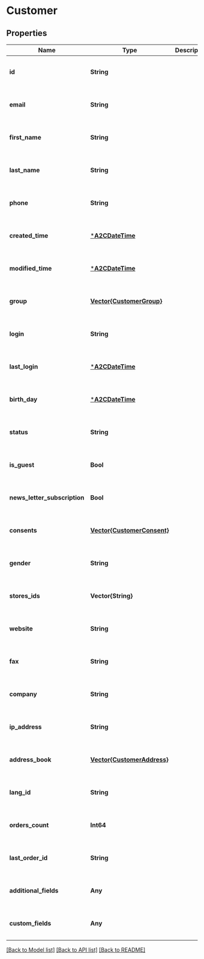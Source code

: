 # Customer


## Properties
Name | Type | Description | Notes
------------ | ------------- | ------------- | -------------
**id** | **String** |  | [optional] [default to nothing]
**email** | **String** |  | [optional] [default to nothing]
**first_name** | **String** |  | [optional] [default to nothing]
**last_name** | **String** |  | [optional] [default to nothing]
**phone** | **String** |  | [optional] [default to nothing]
**created_time** | [***A2CDateTime**](A2CDateTime.md) |  | [optional] [default to nothing]
**modified_time** | [***A2CDateTime**](A2CDateTime.md) |  | [optional] [default to nothing]
**group** | [**Vector{CustomerGroup}**](CustomerGroup.md) |  | [optional] [default to nothing]
**login** | **String** |  | [optional] [default to nothing]
**last_login** | [***A2CDateTime**](A2CDateTime.md) |  | [optional] [default to nothing]
**birth_day** | [***A2CDateTime**](A2CDateTime.md) |  | [optional] [default to nothing]
**status** | **String** |  | [optional] [default to nothing]
**is_guest** | **Bool** |  | [optional] [default to nothing]
**news_letter_subscription** | **Bool** |  | [optional] [default to nothing]
**consents** | [**Vector{CustomerConsent}**](CustomerConsent.md) |  | [optional] [default to nothing]
**gender** | **String** |  | [optional] [default to nothing]
**stores_ids** | **Vector{String}** |  | [optional] [default to nothing]
**website** | **String** |  | [optional] [default to nothing]
**fax** | **String** |  | [optional] [default to nothing]
**company** | **String** |  | [optional] [default to nothing]
**ip_address** | **String** |  | [optional] [default to nothing]
**address_book** | [**Vector{CustomerAddress}**](CustomerAddress.md) |  | [optional] [default to nothing]
**lang_id** | **String** |  | [optional] [default to nothing]
**orders_count** | **Int64** |  | [optional] [default to nothing]
**last_order_id** | **String** |  | [optional] [default to nothing]
**additional_fields** | **Any** |  | [optional] [default to nothing]
**custom_fields** | **Any** |  | [optional] [default to nothing]


[[Back to Model list]](../README.md#models) [[Back to API list]](../README.md#api-endpoints) [[Back to README]](../README.md)


